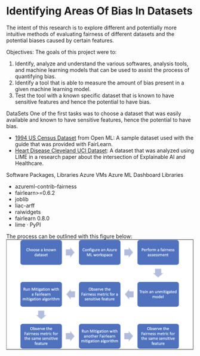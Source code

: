 # Identifying Areas Of Bias In Datasets
The intent of this research is to explore different and potentially more intuitive methods of evaluating fairness of different datasets and the potential biases caused by certain features. 

Objectives:
The goals of this project were to:
1. Identify, analyze and understand the various softwares, analysis tools, and machine
learning models that can be used to assist the process of quantifying bias.
2. Identify a tool that is able to measure the amount of bias present in a given machine
learning model.
3. Test the tool with a known specific dataset that is known to have sensitive features and
hence the potential to have bias.

DataSets
One of the first tasks was to choose a dataset that was easily available and known to have
sensitive features, hence the potential to have bias.
* [1994 US Census Dataset](https://www.openml.org/search?type=data&sort=runs&id=1590&status=active) from Open ML: A sample dataset used with the guide that was
provided with FairLearn.
* [Heart Disease Cleveland UCI Dataset](https://www.kaggle.com/datasets/cherngs/heart-disease-cleveland-uci?resource=download): A dataset that was analyzed using LIME in a
research paper about the intersection of Explainable AI and Healthcare.

Software Packages, Libraries
Azure VMs
Azure ML Dashboard
Libraries
* azureml-contrib-fairness
* fairlearn&gt;=0.6.2
* joblib
* liac-arff
* raiwidgets
* fairlearn 0.8.0
* lime · PyPI

The process can be outlined with this figure below: ![Asessing Bias Flowchart](https://github.com/arthakar/IdentifyingAreasOfBiasInDatasets/blob/main/visuals/AssessingBiasFlowChart.png)




